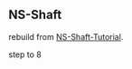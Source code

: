 ## NS-Shaft

rebuild from [NS-Shaft-Tutorial](https://github.com/wacamoto/NS-Shaft-Tutorial).

step to 8